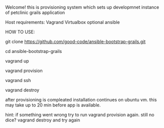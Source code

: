 Welcome! this is provisioning system which sets up developmnet instance of petclinic grails application 

Host requirements:
  Vagrand 
  Virtualbox
  optional ansible

HOW TO USE:

git clone https://github.com/good-code/ansible-bootstrap-grails.git

cd ansible-bootstrap-grails

vagrand up

vagrand provision 

vagrand ssh

vagrand destroy


after provisioning is compleated installation continues on ubuntu vm.  this may take up to 20 min before app is available.  


hint:  if something went wrong try to run vagrand provision again.
       still no dice?  vagrand destroy and try again 


